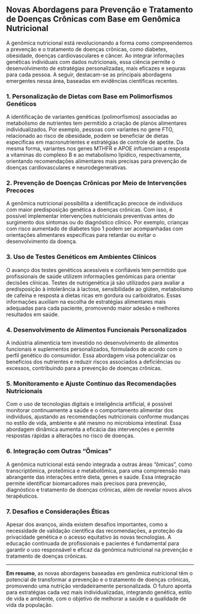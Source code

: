 
## Novas Abordagens para Prevenção e Tratamento de Doenças Crônicas com Base em Genômica Nutricional

A genômica nutricional está revolucionando a forma como compreendemos a prevenção e o tratamento de doenças crônicas, como diabetes, obesidade, doenças cardiovasculares e câncer. Ao integrar informações genéticas individuais com dados nutricionais, essa ciência permite o desenvolvimento de estratégias personalizadas, mais eficazes e seguras para cada pessoa. A seguir, destacam-se as principais abordagens emergentes nessa área, baseadas em evidências científicas recentes.

### 1. **Personalização de Dietas com Base em Polimorfismos Genéticos**

A identificação de variantes genéticas (polimorfismos) associadas ao metabolismo de nutrientes tem permitido a criação de planos alimentares individualizados. Por exemplo, pessoas com variantes no gene FTO, relacionado ao risco de obesidade, podem se beneficiar de dietas específicas em macronutrientes e estratégias de controle de apetite. Da mesma forma, variantes nos genes MTHFR e APOE influenciam a resposta a vitaminas do complexo B e ao metabolismo lipídico, respectivamente, orientando recomendações alimentares mais precisas para prevenção de doenças cardiovasculares e neurodegenerativas.

### 2. **Prevenção de Doenças Crônicas por Meio de Intervenções Precoces**

A genômica nutricional possibilita a identificação precoce de indivíduos com maior predisposição genética a doenças crônicas. Com isso, é possível implementar intervenções nutricionais preventivas antes do surgimento dos sintomas ou do diagnóstico clínico. Por exemplo, crianças com risco aumentado de diabetes tipo 1 podem ser acompanhadas com orientações alimentares específicas para retardar ou evitar o desenvolvimento da doença.

### 3. **Uso de Testes Genéticos em Ambientes Clínicos**

O avanço dos testes genéticos acessíveis e confiáveis tem permitido que profissionais de saúde utilizem informações genômicas para orientar decisões clínicas. Testes de nutrigenética já são utilizados para avaliar a predisposição à intolerância à lactose, sensibilidade ao glúten, metabolismo de cafeína e resposta a dietas ricas em gordura ou carboidratos. Essas informações auxiliam na escolha de estratégias alimentares mais adequadas para cada paciente, promovendo maior adesão e melhores resultados em saúde.

### 4. **Desenvolvimento de Alimentos Funcionais Personalizados**

A indústria alimentícia tem investido no desenvolvimento de alimentos funcionais e suplementos personalizados, formulados de acordo com o perfil genético do consumidor. Essa abordagem visa potencializar os benefícios dos nutrientes e reduzir riscos associados a deficiências ou excessos, contribuindo para a prevenção de doenças crônicas.

### 5. **Monitoramento e Ajuste Contínuo das Recomendações Nutricionais**

Com o uso de tecnologias digitais e inteligência artificial, é possível monitorar continuamente a saúde e o comportamento alimentar dos indivíduos, ajustando as recomendações nutricionais conforme mudanças no estilo de vida, ambiente e até mesmo no microbioma intestinal. Essa abordagem dinâmica aumenta a eficácia das intervenções e permite respostas rápidas a alterações no risco de doenças.

### 6. **Integração com Outras “Ômicas”**

A genômica nutricional está sendo integrada a outras áreas “ômicas”, como transcriptômica, proteômica e metabolômica, para uma compreensão mais abrangente das interações entre dieta, genes e saúde. Essa integração permite identificar biomarcadores mais precisos para prevenção, diagnóstico e tratamento de doenças crônicas, além de revelar novos alvos terapêuticos.

### 7. **Desafios e Considerações Éticas**

Apesar dos avanços, ainda existem desafios importantes, como a necessidade de validação científica das recomendações, a proteção da privacidade genética e o acesso equitativo às novas tecnologias. A educação continuada de profissionais e pacientes é fundamental para garantir o uso responsável e eficaz da genômica nutricional na prevenção e tratamento de doenças crônicas.

---

**Em resumo**, as novas abordagens baseadas em genômica nutricional têm o potencial de transformar a prevenção e o tratamento de doenças crônicas, promovendo uma nutrição verdadeiramente personalizada. O futuro aponta para estratégias cada vez mais individualizadas, integrando genética, estilo de vida e ambiente, com o objetivo de melhorar a saúde e a qualidade de vida da população.
```
